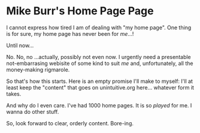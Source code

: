 # Mike Burr's Home Page Page

I cannot express how tired I am of dealing with "my home page". One thing is for sure, my home page has never been for _*me*_...!

Until now...

No. No, no ...actually, possibly not even now. I urgently need a presentable not-embarrasing webisite of some kind to suit _me_ and, unfortunately, all the money-making rigmarole.

So that's how this starts. Here is an empty promise I'll make to myself: I'll at least keep the "content" that goes on unintuitive.org here... whatever form it takes.

And why do I even care. I've had 1000 home pages. It is so _played_ for me. I wanna do other stuff.

So, look forward to clear, orderly content. Bore-ing.

